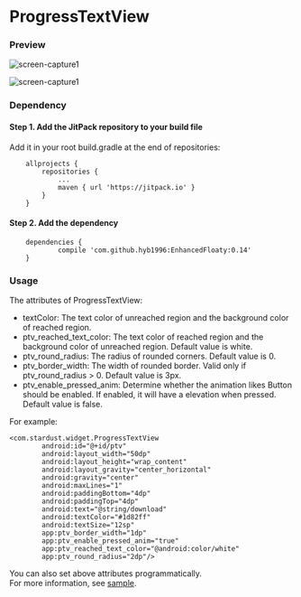 # ProgressTextView

### Preview

![screen-capture1](https://raw.githubusercontent.com/hyb1996/ProgressTextView/master/screen-captures/ss01.png)

![screen-capture1](https://raw.githubusercontent.com/hyb1996/ProgressTextView/master/screen-captures/ss02.gif)

### Dependency

#### Step 1. Add the JitPack repository to your build file
Add it in your root build.gradle at the end of repositories:
```
    allprojects {
        repositories {
            ...
            maven { url 'https://jitpack.io' }
        }
    }
```

#### Step 2. Add the dependency
```
    dependencies {
            compile 'com.github.hyb1996:EnhancedFloaty:0.14'
    }
```

### Usage

The attributes of ProgressTextView:

* textColor: The text color of unreached region and the background color of reached region.
* ptv_reached_text_color: The text color of reached region and the background color of unreached region. Default value is white.
* ptv_round_radius: The radius of rounded corners. Default value is 0.
* ptv_border_width: The width of rounded border. Valid only if ptv_round_radius > 0. Default value is 3px.
* ptv_enable_pressed_anim: Determine whether the animation likes Button should be enabled. If enabled, it will have a elevation when pressed. Default value is false.


For example:
```
<com.stardust.widget.ProgressTextView
        android:id="@+id/ptv"
        android:layout_width="50dp"
        android:layout_height="wrap_content"
        android:layout_gravity="center_horizontal"
        android:gravity="center"
        android:maxLines="1"
        android:paddingBottom="4dp"
        android:paddingTop="4dp"
        android:text="@string/download"
        android:textColor="#1d82ff"
        android:textSize="12sp"
        app:ptv_border_width="1dp"
        app:ptv_enable_pressed_anim="true"
        app:ptv_reached_text_color="@android:color/white"
        app:ptv_round_radius="2dp"/>
```

You can also set above attributes programmatically.  
For more information, see [sample](https://github.com/hyb1996/ProgressTextView/tree/master/sample).
